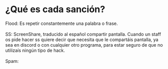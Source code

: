 # ¿Qué es cada sanción?

Flood: Es repetir constantemente una palabra o frase.\
\
SS: ScreenShare, traducido al español compartir pantalla. Cuando un staff os pide hacer ss quiere decir que necesita que le compartáis pantalla, ya sea en discord o con cualquier otro programa, para estar seguro de que no utilizaís ningún tipo de hack.\
\
Spam:&#x20;

